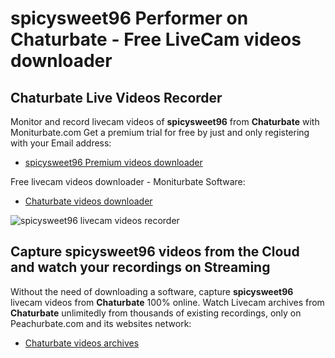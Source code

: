 # spicysweet96 Performer on Chaturbate - Free LiveCam videos downloader

## Chaturbate Live Videos Recorder

Monitor and record livecam videos of **spicysweet96** from **Chaturbate** with Moniturbate.com
Get a premium trial for free by just and only registering with your Email address:
* [spicysweet96 Premium videos downloader](https://moniturbate.com/request-demo-licence-key.html)

Free livecam videos downloader - Moniturbate Software:
* [Chaturbate videos downloader](https://moniturbate.com/moniturbate-download-software.html)

![spicysweet96 livecam videos recorder](https://peachurnet.com/templates/moniturbate-software.png)


## Capture spicysweet96 videos from the Cloud and watch your recordings on Streaming

Without the need of downloading a software, capture **spicysweet96** livecam videos from **Chaturbate** 100% online.
Watch Livecam archives from **Chaturbate** unlimitedly from thousands of existing recordings, only on Peachurbate.com and its websites network:
* [Chaturbate videos archives](https://peachurnet.com/)